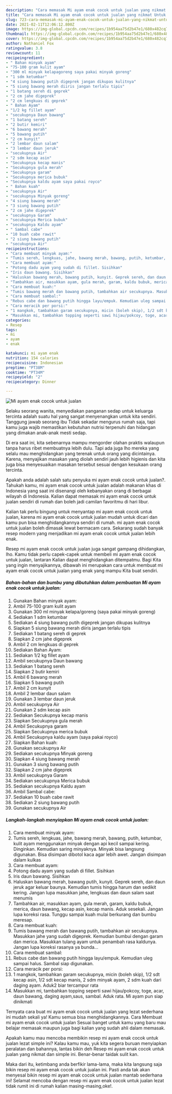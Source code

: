 ```yaml
---
description: "Cara memasak Mi ayam enak cocok untuk jualan yang nikmat Untuk Jualan"
title: "Cara memasak Mi ayam enak cocok untuk jualan yang nikmat Untuk Jualan"
slug: 723-cara-memasak-mi-ayam-enak-cocok-untuk-jualan-yang-nikmat-untuk-jualan
date: 2021-02-11T12:06:12.800Z
image: https://img-global.cpcdn.com/recipes/1b954aa75d2b47e1/680x482cq70/mi-ayam-enak-cocok-untuk-jualan-foto-resep-utama.jpg
thumbnail: https://img-global.cpcdn.com/recipes/1b954aa75d2b47e1/680x482cq70/mi-ayam-enak-cocok-untuk-jualan-foto-resep-utama.jpg
cover: https://img-global.cpcdn.com/recipes/1b954aa75d2b47e1/680x482cq70/mi-ayam-enak-cocok-untuk-jualan-foto-resep-utama.jpg
author: Nathaniel Fox
ratingvalue: 3.8
reviewcount: 11
recipeingredient:
- " Bahan minyak ayam"
- "75-100 gram kulit ayam"
- "300 ml minyak kelapagoreng saya pakai minyak goreng"
- "1 sdm ketumbar"
- "4 siung bawang putih digeprek jangan dikupas kulitnya"
- "5 siung bawang merah diiris jangan terlalu tipis"
- "1 batang sereh di geprek"
- "2 cm jahe digeprek"
- "2 cm lengkuas di geprek"
- " Bahan Ayam"
- "1/2 kg fillet ayam"
- "secukupnya Daun bawang"
- "1 batang sereh"
- "2 butir kemiri"
- "6 bawang merah"
- "5 bawang putih"
- "2 cm kunyit"
- "2 lembar daun salam"
- "3 lembar daun jeruk"
- "secukupnya Air"
- "2 sdm kecap asin"
- "Secukupnya kecap manis"
- "Secukupnya gula merah"
- "Secukupnya garam"
- "Secukupnya merica bubuk"
- "Secukupnya kaldu ayam saya pakai royco"
- " Bahan kuah"
- "secukupnya Air"
- "secukupnya Minyak goreng"
- "4 siung bawang merah"
- "3 siung bawang putih"
- "2 cm jahe digeprek"
- "secukupnya Garam"
- "secukupnya Merica bubuk"
- "secukupnya Kaldu ayam"
- " Sambal cabe"
- "10 buah cabe rawit"
- "2 siung bawang putih"
- "secukupnya Air"
recipeinstructions:
- "Cara membuat minyak ayam:"
- "Tumis sereh, lengkuas, jahe, bawang merah, bawang, putih, ketumbar, kulit ayam menggunakan minyak dengan api kecil sampai kering. Dinginkan. Kemudian saring minyaknya. Minyak bisa langsung digunakan. Bisa disimpan dibotol kaca agar lebih awet. Jangan disimpan dalam kulkas"
- "Cara membuat ayam:"
- "Potong dadu ayam yang sudah di fillet. Sisihkan"
- "Iris daun bawang. Sisihkan"
- "Haluskan bawang merah, bawang putih, kunyit. Geprek sereh, dan daun jeruk agar keluar baunya. Kemudian tumis hingga harum dan sedikit kering. Jangan lupa masukkan jahe, lengkuas dan daun salam saat menumis"
- "Tambahkan air, masukkan ayam, gula merah, garam, kaldu bubuk, merica, daun bawang, kecap asin, kecap manis. Aduk sesekali. Jangan lupa koreksi rasa. Tunggu sampai kuah mulai berkurang dan bumbu meresap."
- "Cara membuat kuah:"
- "Tumis bawang merah dan bawang putih, tambahkan air secukupnya. Masukkan jahe yang sudah digeprek. Kemudian bumbui dengan garam dan merica. Masukkan tulang ayam untuk penambah rasa kaldunya. Jangan lupa koreksi rasanya ya bunda..."
- "Cara membuat sambal:"
- "Rebus cabe dan bawang putih hingga layu/empuk. Kemudian uleg sampai halus. Sambal siap digunakan."
- "Cara meracik per porsi:"
- "1 mangkok, tambahkan garam secukupnya, micin (boleh skip), 1/2 sdt kecap asin, 1/2 sdt kecap manis, 2 sdm minyak ayam, 2 sdm kuah dari daging ayam. Aduk2 biar tercampur rata"
- "Masukkan mi, tambahkan topping seperti sawi hijau/pokcoy, toge, acar, daun bawang, daging ayam,saus, sambal. Aduk rata. Mi ayam pun siap dinikmati"
categories:
- Resep
tags:
- mi
- ayam
- enak

katakunci: mi ayam enak 
nutrition: 154 calories
recipecuisine: Indonesian
preptime: "PT38M"
cooktime: "PT34M"
recipeyield: "2"
recipecategory: Dinner

---
```



![Mi ayam enak cocok untuk jualan](https://img-global.cpcdn.com/recipes/1b954aa75d2b47e1/680x482cq70/mi-ayam-enak-cocok-untuk-jualan-foto-resep-utama.jpg)

Selaku seorang wanita, menyediakan panganan sedap untuk keluarga tercinta adalah suatu hal yang sangat menyenangkan untuk kita sendiri. Tanggung jawab seorang ibu Tidak sekadar mengurus rumah saja, tapi kamu juga wajib memastikan kebutuhan nutrisi terpenuhi dan hidangan yang dimakan anak-anak mesti sedap.

Di era  saat ini, kita sebenarnya mampu mengorder olahan praktis walaupun tanpa harus ribet membuatnya lebih dulu. Tapi ada juga lho mereka yang selalu mau menghidangkan yang terenak untuk orang yang dicintainya. Karena, menyajikan masakan yang diolah sendiri jauh lebih higienis dan kita juga bisa menyesuaikan masakan tersebut sesuai dengan kesukaan orang tercinta. 



Apakah anda adalah salah satu penyuka mi ayam enak cocok untuk jualan?. Tahukah kamu, mi ayam enak cocok untuk jualan adalah makanan khas di Indonesia yang saat ini disenangi oleh kebanyakan orang di berbagai wilayah di Indonesia. Kalian dapat memasak mi ayam enak cocok untuk jualan sendiri di rumah dan boleh jadi camilan favoritmu di hari libur.

Kalian tak perlu bingung untuk menyantap mi ayam enak cocok untuk jualan, karena mi ayam enak cocok untuk jualan mudah untuk dicari dan kamu pun bisa menghidangkannya sendiri di rumah. mi ayam enak cocok untuk jualan boleh dimasak lewat bermacam cara. Sekarang sudah banyak resep modern yang menjadikan mi ayam enak cocok untuk jualan lebih enak.

Resep mi ayam enak cocok untuk jualan juga sangat gampang dihidangkan, lho. Kamu tidak perlu capek-capek untuk membeli mi ayam enak cocok untuk jualan, lantaran Kalian dapat menghidangkan ditempatmu. Bagi Kita yang ingin menyajikannya, dibawah ini merupakan cara untuk membuat mi ayam enak cocok untuk jualan yang enak yang mampu Kita buat sendiri.

<!--inarticleads1-->

##### Bahan-bahan dan bumbu yang dibutuhkan dalam pembuatan Mi ayam enak cocok untuk jualan:

1. Gunakan  Bahan minyak ayam:
1. Ambil 75-100 gram kulit ayam
1. Gunakan 300 ml minyak kelapa/goreng (saya pakai minyak goreng)
1. Sediakan 1 sdm ketumbar
1. Sediakan 4 siung bawang putih digeprek jangan dikupas kulitnya
1. Siapkan 5 siung bawang merah diiris jangan terlalu tipis
1. Sediakan 1 batang sereh di geprek
1. Siapkan 2 cm jahe digeprek
1. Ambil 2 cm lengkuas di geprek
1. Sediakan  Bahan Ayam:
1. Sediakan 1/2 kg fillet ayam
1. Ambil secukupnya Daun bawang
1. Sediakan 1 batang sereh
1. Siapkan 2 butir kemiri
1. Ambil 6 bawang merah
1. Siapkan 5 bawang putih
1. Ambil 2 cm kunyit
1. Ambil 2 lembar daun salam
1. Gunakan 3 lembar daun jeruk
1. Ambil secukupnya Air
1. Gunakan 2 sdm kecap asin
1. Sediakan Secukupnya kecap manis
1. Siapkan Secukupnya gula merah
1. Ambil Secukupnya garam
1. Siapkan Secukupnya merica bubuk
1. Ambil Secukupnya kaldu ayam (saya pakai royco)
1. Siapkan  Bahan kuah:
1. Gunakan secukupnya Air
1. Sediakan secukupnya Minyak goreng
1. Siapkan 4 siung bawang merah
1. Gunakan 3 siung bawang putih
1. Siapkan 2 cm jahe digeprek
1. Ambil secukupnya Garam
1. Sediakan secukupnya Merica bubuk
1. Sediakan secukupnya Kaldu ayam
1. Ambil  Sambal cabe:
1. Sediakan 10 buah cabe rawit
1. Sediakan 2 siung bawang putih
1. Gunakan secukupnya Air




<!--inarticleads2-->

##### Langkah-langkah menyiapkan Mi ayam enak cocok untuk jualan:

1. Cara membuat minyak ayam:
1. Tumis sereh, lengkuas, jahe, bawang merah, bawang, putih, ketumbar, kulit ayam menggunakan minyak dengan api kecil sampai kering. Dinginkan. Kemudian saring minyaknya. Minyak bisa langsung digunakan. Bisa disimpan dibotol kaca agar lebih awet. Jangan disimpan dalam kulkas
1. Cara membuat ayam:
1. Potong dadu ayam yang sudah di fillet. Sisihkan
1. Iris daun bawang. Sisihkan
1. Haluskan bawang merah, bawang putih, kunyit. Geprek sereh, dan daun jeruk agar keluar baunya. Kemudian tumis hingga harum dan sedikit kering. Jangan lupa masukkan jahe, lengkuas dan daun salam saat menumis
1. Tambahkan air, masukkan ayam, gula merah, garam, kaldu bubuk, merica, daun bawang, kecap asin, kecap manis. Aduk sesekali. Jangan lupa koreksi rasa. Tunggu sampai kuah mulai berkurang dan bumbu meresap.
1. Cara membuat kuah:
1. Tumis bawang merah dan bawang putih, tambahkan air secukupnya. Masukkan jahe yang sudah digeprek. Kemudian bumbui dengan garam dan merica. Masukkan tulang ayam untuk penambah rasa kaldunya. Jangan lupa koreksi rasanya ya bunda...
1. Cara membuat sambal:
1. Rebus cabe dan bawang putih hingga layu/empuk. Kemudian uleg sampai halus. Sambal siap digunakan.
1. Cara meracik per porsi:
1. 1 mangkok, tambahkan garam secukupnya, micin (boleh skip), 1/2 sdt kecap asin, 1/2 sdt kecap manis, 2 sdm minyak ayam, 2 sdm kuah dari daging ayam. Aduk2 biar tercampur rata
1. Masukkan mi, tambahkan topping seperti sawi hijau/pokcoy, toge, acar, daun bawang, daging ayam,saus, sambal. Aduk rata. Mi ayam pun siap dinikmati




Ternyata cara buat mi ayam enak cocok untuk jualan yang lezat sederhana ini mudah sekali ya! Kamu semua bisa menghidangkannya. Cara Membuat mi ayam enak cocok untuk jualan Sesuai banget untuk kamu yang baru mau belajar memasak maupun juga bagi kalian yang sudah ahli dalam memasak.

Apakah kamu mau mencoba membikin resep mi ayam enak cocok untuk jualan lezat simple ini? Kalau kamu mau, yuk kita segera buruan menyiapkan peralatan dan bahannya, lantas bikin deh Resep mi ayam enak cocok untuk jualan yang nikmat dan simple ini. Benar-benar taidak sulit kan. 

Maka dari itu, ketimbang anda berfikir lama-lama, maka kita langsung saja bikin resep mi ayam enak cocok untuk jualan ini. Pasti anda tak akan menyesal bikin resep mi ayam enak cocok untuk jualan mantab sederhana ini! Selamat mencoba dengan resep mi ayam enak cocok untuk jualan lezat tidak rumit ini di rumah kalian masing-masing,oke!.

